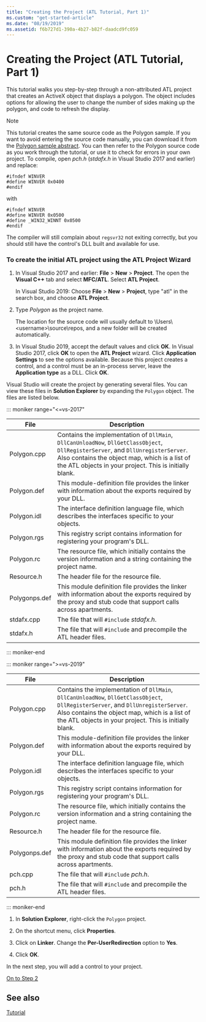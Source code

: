 ```yaml
---
title: "Creating the Project (ATL Tutorial, Part 1)"
ms.custom: "get-started-article"
ms.date: "08/19/2019"
ms.assetid: f6b727d1-390a-4b27-b82f-daadcd9fc059
---
```

# Creating the Project (ATL Tutorial, Part 1)

This tutorial walks you step-by-step through a non-attributed ATL project that creates an ActiveX object that displays a polygon. The object includes options for allowing the user to change the number of sides making up the polygon, and code to refresh the display.

> [!NOTE]
> This tutorial creates the same source code as the Polygon sample. If you want to avoid entering the source code manually, you can download it from the [Polygon sample abstract](https://github.com/Microsoft/VCSamples/tree/master/VC2008Samples/ATL/Controls/Polygon). You can then refer to the Polygon source code as you work through the tutorial, or use it to check for errors in your own project.
> To compile, open *pch.h* (*stdafx.h* in Visual Studio 2017 and earlier) and replace:
>
> ```
> #ifndef WINVER
> #define WINVER 0x0400
> #endif
> ```
>
> with
>
> ```
> #ifndef WINVER
> #define WINVER 0x0500
> #define _WIN32_WINNT 0x0500
> #endif
> ```
>
> The compiler will still complain about `regsvr32` not exiting correctly, but you should still have the control's DLL built and available for use.

### To create the initial ATL project using the ATL Project Wizard

1. In Visual Studio 2017 and earlier: **File** > **New** > **Project**. The open the **Visual C++** tab and select **MFC/ATL**. Select **ATL Project**.

   In Visual Studio 2019: Choose **File** > **New** > **Project**, type "atl" in the search box, and choose **ATL Project**.

1. Type *Polygon* as the project name.

    The location for the source code will usually default to \Users\\\<username>\source\repos, and a new folder will be created automatically.

1. In Visual Studio 2019, accept the default values and click **OK**. 
   In Visual Studio 2017, click **OK** to open the **ATL Project** wizard. Click **Application Settings** to see the options available. Because this project creates a control, and a control must be an in-process server, leave the **Application type** as a DLL. Click **OK**.

Visual Studio will create the project by generating several files. You can view these files in **Solution Explorer** by expanding the `Polygon` object. The files are listed below.

::: moniker range="<=vs-2017"

|File|Description|
|----------|-----------------|
|Polygon.cpp|Contains the implementation of `DllMain`, `DllCanUnloadNow`, `DllGetClassObject`, `DllRegisterServer`, and `DllUnregisterServer`. Also contains the object map, which is a list of the ATL objects in your project. This is initially blank.|
|Polygon.def|This module-definition file provides the linker with information about the exports required by your DLL.|
|Polygon.idl|The interface definition language file, which describes the interfaces specific to your objects.|
|Polygon.rgs|This registry script contains information for registering your program's DLL.|
|Polygon.rc|The resource file, which initially contains the version information and a string containing the project name.|
|Resource.h|The header file for the resource file.|
|Polygonps.def|This module definition file provides the linker with information about the exports required by the proxy and stub code that support calls across apartments.|
|stdafx.cpp|The file that will `#include` *stdafx.h*.|
|stdafx.h|The file that will `#include` and precompile the ATL header files.|

::: moniker-end

::: moniker range=">=vs-2019"

|File|Description|
|----------|-----------------|
|Polygon.cpp|Contains the implementation of `DllMain`, `DllCanUnloadNow`, `DllGetClassObject`, `DllRegisterServer`, and `DllUnregisterServer`. Also contains the object map, which is a list of the ATL objects in your project. This is initially blank.|
|Polygon.def|This module-definition file provides the linker with information about the exports required by your DLL.|
|Polygon.idl|The interface definition language file, which describes the interfaces specific to your objects.|
|Polygon.rgs|This registry script contains information for registering your program's DLL.|
|Polygon.rc|The resource file, which initially contains the version information and a string containing the project name.|
|Resource.h|The header file for the resource file.|
|Polygonps.def|This module definition file provides the linker with information about the exports required by the proxy and stub code that support calls across apartments.|
|pch.cpp|The file that will `#include` *pch.h*.|
|pch.h|The file that will `#include` and precompile the ATL header files.|

::: moniker-end

1. In **Solution Explorer**, right-click the `Polygon` project.

1. On the shortcut menu, click **Properties**.

1. Click on **Linker**. Change the **Per-UserRedirection** option to **Yes**.

1. Click **OK**.

In the next step, you will add a control to your project.

[On to Step 2](../atl/adding-a-control-atl-tutorial-part-2.md)

## See also

[Tutorial](../atl/active-template-library-atl-tutorial.md)
